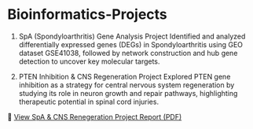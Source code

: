 # Bioinformatics-Projects
1. SpA (Spondyloarthritis) Gene Analysis Project
Identified and analyzed differentially expressed genes (DEGs) in Spondyloarthritis using GEO dataset GSE41038, followed by network construction and hub gene detection to uncover key molecular targets.

2. PTEN Inhibition & CNS Regeneration Project
Explored PTEN gene inhibition as a strategy for central nervous system regeneration by studying its role in neuron growth and repair pathways, highlighting therapeutic potential in spinal cord injuries.

📄 [View SpA & CNS Renegeration Project Report (PDF)](Intern_report_final.pdf)


